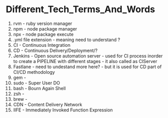 # Different_Tech_Terms_And_Words

1. rvm - ruby version manager
2. npm - node package manager
3. npx - node package execute
4. .yml file extension - meaning need to understand ?
5. CI - Continuous Integration
6. CD - Continuous Delivery/Deployment/?
7. Jenkins - Open source automation server - used for CI process inorder to create a PIPELINE with different stages - it also called as CIServer
8. Fastlane - need to undestand more here? - but it is used for CD part of CI/CD methodology
9. gem -
10. sudo - Super User DO
11. bash - Bourn Again Shell
12. zsh -
13. brew -
14. CDN - Content Delivery Network
15. IIFE - Immediately Invoked Function Expression
